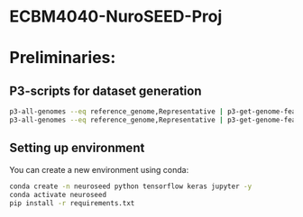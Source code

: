 # ECBM4040-NuroSEED-Proj


# Preliminaries:

## P3-scripts for dataset generation
```bash
p3-all-genomes --eq reference_genome,Representative | p3-get-genome-features --eq "product,Phenylalanyl-tRNA synthetase alpha chain" --attr "patric_id,aa_sequence,na_sequence" > phes.tbl
p3-all-genomes --eq reference_genome,Representative | p3-get-genome-features --eq "product,Small Subunit Ribosomal RNA" --attr "patric_id,aa_sequence,na_sequence" > 16s.tbl
```

## Setting up environment
You can create a new environment using conda:
```bash
conda create -n neuroseed python tensorflow keras jupyter -y
conda activate neuroseed
pip install -r requirements.txt
```
